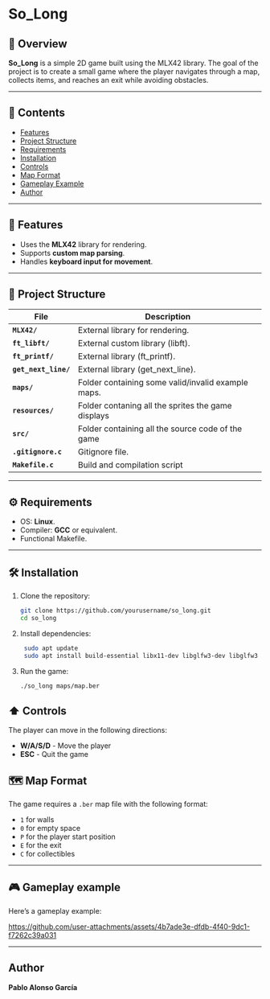 # So_Long

## 📌 Overview

**So_Long**  is a simple 2D game built using the MLX42 library. The goal of the project is to create a small game where the player navigates through a map, collects items, and reaches an exit while avoiding obstacles.


---

## 📖 Contents

- [Features](#features)
- [Project Structure](#projectstructure)
- [Requirements](#requirements)
- [Installation](#installation)
- [Controls](#controls)
- [Map Format](#mapformat)
- [Gameplay Example](#gameplayexample)
- [Author](#author)

---

## 🚀 Features

- Uses the **MLX42** library for rendering.
- Supports **custom map parsing**.
- Handles **keyboard input for movement**.

---
## 📂 Project Structure
| File                        | Description                                                                 |
|-----------------------------|-----------------------------------------------------------------------------|
| **`MLX42/`**       | External library for rendering.         |
| **`ft_libft/`**       | External custom library (libft).         |
| **`ft_printf/`**       | External library (ft_printf).            |
| **`get_next_line/`** | External library (get_next_line).          |
| **`maps/`** | Folder containing some valid/invalid example maps.   |
| **`resources/`** | Folder contaning all the sprites the game displays   |
| **`src/`** | Folder containing all the source code of the game   |
| **`.gitignore.c`** | Gitignore file.   |
| **`Makefile.c`** | Build and compilation script   |



---

## ⚙️ Requirements

- OS: **Linux**.
- Compiler: **GCC** or equivalent.
- Functional Makefile.

---

## 🛠️ Installation

1. Clone the repository:
   ```sh
   git clone https://github.com/yourusername/so_long.git
   cd so_long
   ```

2. Install dependencies:
   ```sh
    sudo apt update
    sudo apt install build-essential libx11-dev libglfw3-dev libglfw3 xorg-dev
   ```

3. Run the game:
   ```sh
   ./so_long maps/map.ber
   ```

## ⬆️ Controls

The player can move in the following directions:

- **W/A/S/D** - Move the player
- **ESC** - Quit the game

## 🗺️ Map Format

The game requires a `.ber` map file with the following format:

- `1` for walls
- `0` for empty space
- `P` for the player start position
- `E` for the exit
- `C` for collectibles

---
## 🎮 Gameplay example

Here’s a gameplay example:


https://github.com/user-attachments/assets/4b7ade3e-dfdb-4f40-9dc1-f7262c39a031


---
## Author 

**Pablo Alonso García**

